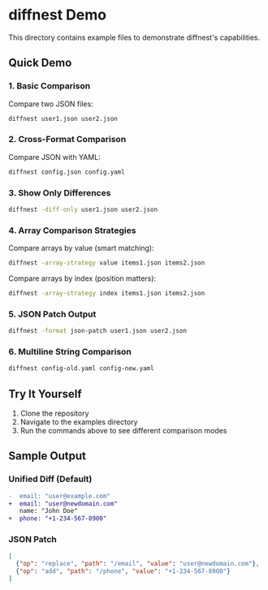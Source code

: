 # diffnest Demo

This directory contains example files to demonstrate diffnest's capabilities.

## Quick Demo

### 1. Basic Comparison

Compare two JSON files:
```bash
diffnest user1.json user2.json
```

### 2. Cross-Format Comparison

Compare JSON with YAML:
```bash
diffnest config.json config.yaml
```

### 3. Show Only Differences

```bash
diffnest -diff-only user1.json user2.json
```

### 4. Array Comparison Strategies

Compare arrays by value (smart matching):
```bash
diffnest -array-strategy value items1.json items2.json
```

Compare arrays by index (position matters):
```bash
diffnest -array-strategy index items1.json items2.json
```

### 5. JSON Patch Output

```bash
diffnest -format json-patch user1.json user2.json
```

### 6. Multiline String Comparison

```bash
diffnest config-old.yaml config-new.yaml
```

## Try It Yourself

1. Clone the repository
2. Navigate to the examples directory
3. Run the commands above to see different comparison modes

## Sample Output

### Unified Diff (Default)
```diff
-  email: "user@example.com"
+  email: "user@newdomain.com"
   name: "John Doe"
+  phone: "+1-234-567-8900"
```

### JSON Patch
```json
[
  {"op": "replace", "path": "/email", "value": "user@newdomain.com"},
  {"op": "add", "path": "/phone", "value": "+1-234-567-8900"}
]
```